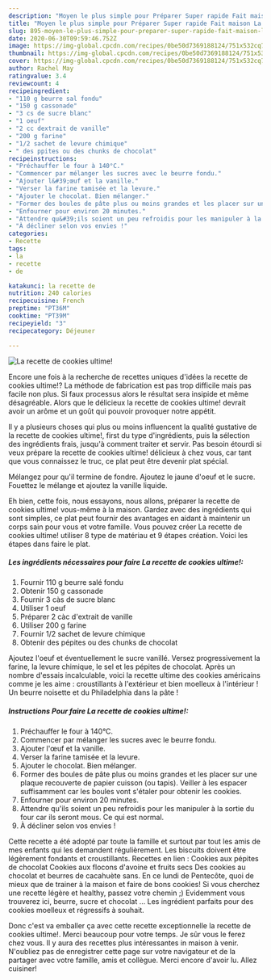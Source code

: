 ```yaml
---
description: "Moyen le plus simple pour Préparer Super rapide Fait maison La recette de cookies ultime!"
title: "Moyen le plus simple pour Préparer Super rapide Fait maison La recette de cookies ultime!"
slug: 895-moyen-le-plus-simple-pour-preparer-super-rapide-fait-maison-la-recette-de-cookies-ultime
date: 2020-06-30T09:59:46.752Z
image: https://img-global.cpcdn.com/recipes/0be50d7369188124/751x532cq70/la-recette-de-cookies-ultime-photo-principale-de-la-recette.jpg
thumbnail: https://img-global.cpcdn.com/recipes/0be50d7369188124/751x532cq70/la-recette-de-cookies-ultime-photo-principale-de-la-recette.jpg
cover: https://img-global.cpcdn.com/recipes/0be50d7369188124/751x532cq70/la-recette-de-cookies-ultime-photo-principale-de-la-recette.jpg
author: Rachel May
ratingvalue: 3.4
reviewcount: 4
recipeingredient:
- "110 g beurre sal fondu"
- "150 g cassonade"
- "3 cs de sucre blanc"
- "1 oeuf"
- "2 cc dextrait de vanille"
- "200 g farine"
- "1/2 sachet de levure chimique"
- " des ppites ou des chunks de chocolat"
recipeinstructions:
- "Préchauffer le four à 140°C."
- "Commencer par mélanger les sucres avec le beurre fondu."
- "Ajouter l&#39;œuf et la vanille."
- "Verser la farine tamisée et la levure."
- "Ajouter le chocolat. Bien mélanger."
- "Former des boules de pâte plus ou moins grandes et les placer sur une plaque recouverte de papier cuisson (ou tapis). Veiller à les espacer suffisamment car les boules vont s&#39;étaler pour obtenir les cookies."
- "Enfourner pour environ 20 minutes."
- "Attendre qu&#39;ils soient un peu refroidis pour les manipuler à la sortie du four car ils seront mous. Ce qui est normal."
- "À décliner selon vos envies !"
categories:
- Recette
tags:
- la
- recette
- de

katakunci: la recette de 
nutrition: 240 calories
recipecuisine: French
preptime: "PT36M"
cooktime: "PT39M"
recipeyield: "3"
recipecategory: Déjeuner

---
```



![La recette de cookies ultime!](https://img-global.cpcdn.com/recipes/0be50d7369188124/751x532cq70/la-recette-de-cookies-ultime-photo-principale-de-la-recette.jpg)

Encore une fois à la recherche de recettes uniques d'idées la recette de cookies ultime!? La méthode de fabrication est pas trop difficile mais pas facile non plus. Si faux processus alors le résultat sera insipide et même désagréable. Alors que le délicieux la recette de cookies ultime! devrait avoir un arôme et un goût qui pouvoir provoquer notre appétit.

Il y a plusieurs choses qui plus ou moins influencent la qualité gustative de la recette de cookies ultime!, first du type d'ingrédients, puis la sélection des ingrédients frais, jusqu'à comment traiter et servir. Pas besoin étourdi si veux prépare la recette de cookies ultime! délicieux à chez vous, car tant que vous connaissez le truc, ce plat peut être devenir plat spécial.

Mélangez pour qu&#39;il termine de fondre. Ajoutez le jaune d&#39;oeuf et le sucre. Fouettez le mélange et ajoutez la vanille liquide.


Eh bien, cette fois, nous essayons, nous allons, préparer la recette de cookies ultime! vous-même à la maison. Gardez avec des ingrédients qui sont simples, ce plat peut fournir des avantages en aidant à maintenir un corps sain pour vous et votre famille. Vous pouvez créer La recette de cookies ultime! utiliser 8 type de matériau et 9 étapes création. Voici les étapes dans faire le plat.

<!--inarticleads1-->

##### Les ingrédients nécessaires pour faire La recette de cookies ultime!:

1. Fournir 110 g beurre salé fondu
1. Obtenir 150 g cassonade
1. Fournir 3 càs de sucre blanc
1. Utiliser 1 oeuf
1. Préparer 2 càc d&#39;extrait de vanille
1. Utiliser 200 g farine
1. Fournir 1/2 sachet de levure chimique
1. Obtenir  des pépites ou des chunks de chocolat


Ajoutez l&#39;oeuf et éventuellement le sucre vanillé. Versez progressivement la farine, la levure chimique, le sel et les pépites de chocolat. Après un nombre d&#39;essais incalculable, voici la recette ultime des cookies américains comme je les aime : croustillants à l&#39;extérieur et bien moelleux à l&#39;intérieur ! Un beurre noisette et du Philadelphia dans la pâte ! 

<!--inarticleads2-->

##### Instructions Pour faire La recette de cookies ultime!:

1. Préchauffer le four à 140°C.
1. Commencer par mélanger les sucres avec le beurre fondu.
1. Ajouter l&#39;œuf et la vanille.
1. Verser la farine tamisée et la levure.
1. Ajouter le chocolat. Bien mélanger.
1. Former des boules de pâte plus ou moins grandes et les placer sur une plaque recouverte de papier cuisson (ou tapis). Veiller à les espacer suffisamment car les boules vont s&#39;étaler pour obtenir les cookies.
1. Enfourner pour environ 20 minutes.
1. Attendre qu&#39;ils soient un peu refroidis pour les manipuler à la sortie du four car ils seront mous. Ce qui est normal.
1. À décliner selon vos envies !


Cette recette a été adopté par toute la famille et surtout par tout les amis de mes enfants qui les demandent régulièrement. Les biscuits doivent être légèrement fondants et croustillants. Recettes en lien : Cookies aux pépites de chocolat Cookies aux flocons d&#39;avoine et fruits secs Des cookies au chocolat et beurres de cacahuète sans. En ce lundi de Pentecôte, quoi de mieux que de trainer à la maison et faire de bons cookies! Si vous cherchez une recette légère et healthy, passez votre chemin ;) Evidemment vous trouverez ici, beurre, sucre et chocolat … Les ingrédient parfaits pour des cookies moelleux et régressifs à souhait. 


Donc c'est va emballer ça avec cette recette exceptionnelle la recette de cookies ultime!. Merci beaucoup pour votre temps. Je sûr vous le ferez chez vous. Il y aura des recettes plus  intéressantes in maison à venir. N'oubliez pas de enregistrer cette page sur votre navigateur et de la partager avec votre famille, amis et collègue. Merci encore d'avoir lu. Allez cuisiner!
